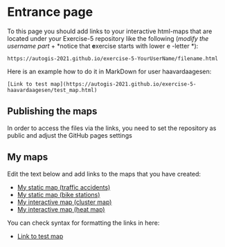 # Entrance page

To this page you should add links to your interactive html-maps that are located under your Exercise-5 repository like the following (*modify the username part* + *notice that **e**xercise starts with lower e -letter *):

 `https://autogis-2021.github.io/exercise-5-YourUserName/filename.html`

Here is an example how to do it in MarkDown for user haavardaagesen:

```
[Link to test map](https://autogis-2021.github.io/exercise-5-haavardaagesen/test_map.html)
```
## Publishing the maps 

In order to access the files via the links, you need to set the repository as public and adjust the GitHub pages settings

## My maps

Edit the text below and add links to the maps that you have created:

 - [My static map (traffic accidents)](https://autogis-2021.github.io/exercise-5-chtimmer/traffic_accidents.html)
 - [My static map (bike stations)](https://autogis-2021.github.io/exercise-5-chtimmer/bike_stations.html)
 - [My interactive map (cluster map)](https://autogis-2021.github.io/exercise-5-chtimmer/cluster_map.html)
 - [My interactive map (heat map)](https://autogis-2021.github.io/exercise-5-chtimmer/heat_map.html)
 
 You can check syntax for formatting the links in here: 
 - [Link to test map](https://autogis-2021.github.io/exercise-5-haavardaagesen/test_map.html)

